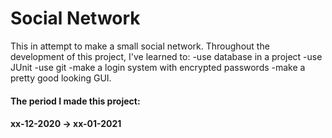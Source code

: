 # Social Network

This in attempt to make a small social network. 
Throughout the development of this project, I've learned to:
 -use database in a project
 -use JUnit
 -use git
 -make a login system with encrypted passwords
 -make a pretty good looking GUI.

#### The period I made this project:
#### xx-12-2020 -> xx-01-2021
